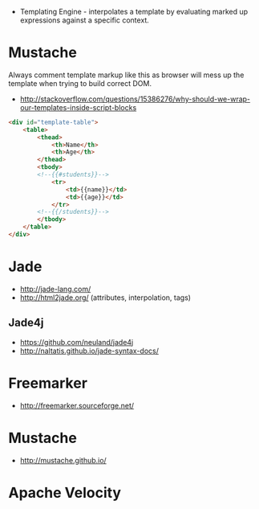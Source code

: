- Templating Engine - interpolates a template by evaluating marked up expressions against a specific context.

# Mustache

Always comment template markup like this as browser will mess up the template when trying to build correct DOM.
- http://stackoverflow.com/questions/15386276/why-should-we-wrap-our-templates-inside-script-blocks

```html
<div id="template-table">
    <table>
        <thead>
            <th>Name</th>
            <th>Age</th>
        </thead>
        <tbody>
        <!--{{#students}}-->
            <tr>
                <td>{{name}}</td>
                <td>{{age}}</td>
            </tr>
        <!--{{/students}}-->
        </tbody>
    </table>
</div>
```

# Jade
- http://jade-lang.com/
- http://html2jade.org/
(attributes, interpolation, tags)

## Jade4j
- https://github.com/neuland/jade4j
- http://naltatis.github.io/jade-syntax-docs/

# Freemarker
- http://freemarker.sourceforge.net/

# Mustache
- http://mustache.github.io/

# Apache Velocity
